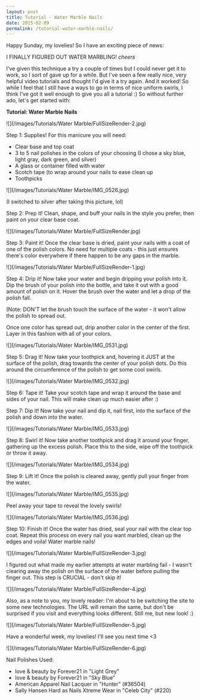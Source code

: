 ```yaml
---
layout: post
title: Tutorial - Water Marble Nails
date: 2015-02-09
permalink: /tutorial-water-marble-nails/
---
```


Happy Sunday, my lovelies! So I have an exciting piece of news:

I FINALLY FIGURED OUT WATER MARBLING! *cheers*

I've given this technique a try a couple of times but I could never get it to work, so I sort of gave up for a while. But I've seen a few really nice, very helpful video tutorials and thought I'd give it a try again. And it worked! So while I feel that I still have a ways to go in terms of nice uniform swirls, I think I've got it well enough to give you all a tutorial :) So without further ado, let's get started with:

**Tutorial: Water Marble Nails**

![](/images/Tutorials/Water Marble/FullSizeRender-2.jpg)

Step 1: Supplies! For this manicure you will need:

- Clear base and top coat
- 3 to 5 nail polishes in the colors of your choosing (I chose a sky blue, light gray, dark green, and silver)
- A glass or container filled with water
- Scotch tape (to wrap around your nails to ease clean up
- Toothpicks

![](/images/Tutorials/Water Marble/IMG_0526.jpg)

(I switched to silver after taking this picture, lol)

Step 2: Prep it! Clean, shape, and buff your nails in the style you prefer, then paint on your clear base coat.

![](/images/Tutorials/Water Marble/FullSizeRender.jpg)

Step 3: Paint it! Once the clear base is dried, paint your nails with a coat of one of the polish colors. No need for multiple coats - this just ensures there's color everywhere if there happen to be any gaps in the marble.

![](/images/Tutorials/Water Marble/FullSizeRender-1.jpg)

Step 4: Drip it! Now take your water and begin dripping your polish into it. Dip the brush of your polish into the bottle, and take it out with a good amount of polish on it. Hover the brush over the water and let a drop of the polish fall.

(Note: DON'T let the brush touch the surface of the water - it won't allow the polish to spread out.

Once one color has spread out, drip another color in the center of the first. Layer in this fashion with all of your colors.

![](/images/Tutorials/Water Marble/IMG_0531.jpg)

Step 5: Drag it! Now take your toothpick and, hovering it JUST at the surface of the polish, drag towards the center of your polish dots. Do this around the circumference of the polish to get some cool swirls.

![](/images/Tutorials/Water Marble/IMG_0532.jpg)

Step 6: Tape it! Take your scotch tape and wrap it around the base and sides of your nail. This will make clean up much easier after :)

Step 7: Dip it! Now take your nail and dip it, nail first, into the surface of the polish and down into the water.

![](/images/Tutorials/Water Marble/IMG_0533.jpg)

Step 8: Swirl it! Now take another toothpick and drag it around your finger, gathering up the excess polish. Place this to the side, wipe off the toothpick or throw it away.

![](/images/Tutorials/Water Marble/IMG_0534.jpg)

Step 9: Lift it! Once the polish is cleared away, gently pull your finger from the water.

![](/images/Tutorials/Water Marble/IMG_0535.jpg)

Peel away your tape to reveal the lovely swirls!

![](/images/Tutorials/Water Marble/IMG_0536.jpg)

Step 10: Finish it! Once the water has dried, seal your nail with the clear top coat. Repeat this process on every nail you want marbled, clean up the edges and voila! Water marble nails!

![](/images/Tutorials/Water Marble/FullSizeRender-3.jpg)

I figured out what made my earlier attempts at water marbling fail - I wasn't clearing away the polish on the surface of the water before pulling the finger out. This step is CRUCIAL - don't skip it!

![](/images/Tutorials/Water Marble/FullSizeRender-4.jpg)

Also, as a note to you, my lovely reader: I'm about to be switching the site to some new technologies. The URL will remain the same, but don't be surprised if you visit and everything looks different. Still me, but new look! :)

![](/images/Tutorials/Water Marble/FullSizeRender-5.jpg)

Have a wonderful week, my lovelies! I'll see you next time <3

![](/images/Tutorials/Water Marble/FullSizeRender-6.jpg)

Nail Polishes Used:

- love & beauty by Forever21 in "Light Grey"
- love & beauty by Forever21 in "Sky Blue"
- American Apparel Nail Lacquer in "Hunter" (#36504)
- Sally Hansen Hard as Nails Xtreme Wear in "Celeb City" (#220)